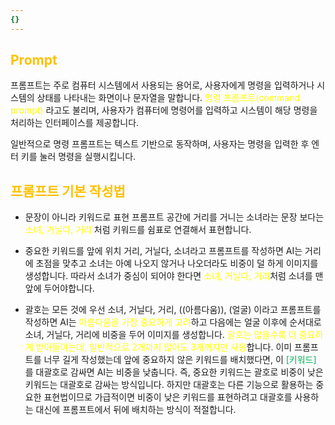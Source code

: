 ```yaml
---
{}
---
```

## <font color="#ffc000">Prompt</font>

프롬프트는 주로 컴퓨터 시스템에서 사용되는 용어로, 사용자에게 명령을 입력하거나 시스템의 상태를 나타내는 화면이나 문자열을 말합니다. <font color="#ffff00">명령 프롬프트(command prompt)</font> 라고도 불리며, 사용자가 컴퓨터에 명령어를 입력하고 시스템이 해당 명령을 처리하는 인터페이스를 제공합니다.

일반적으로 명령 프롬프트는 텍스트 기반으로 동작하며, 사용자는 명령을 입력한 후 엔터 키를 눌러 명령을 실행시킵니다.

## <font color="#ffc000">프롬프트 기본 작성법</font>

- 문장이 아니라 키워드로 표현
프롬프트 공간에 거리를 거니는 소녀라는 문장 보다는 <font color="#ffff00">소녀, 거닐다, 거리</font> 처럼 키워드를 쉼표로 연결해서 표현합니다.

- 중요한 키워드를 앞에 위치
거리, 거닐다, 소녀라고 프롬프트를 작성하면 AI는 거리에 초점을 맞추고 소녀는 아예 나오지 않거나 나오더라도 비중이 덜 하게 이미지를 생성합니다. 따라서 소녀가 중심이 되어야 한다면 <font color="#ffff00">소녀, 거닐다, 거리</font>처럼 소녀를 맨 앞에 두어야합니다.

- 괄호는 모든 것에 우선
소녀, 거닐다, 거리, ((아름다움)), (얼굴) 이라고 프롬프트를 작성하면 AI는 <font color="#ffff00">아름다움을 가장 중요하게 고려</font>하고 다음에는 얼굴 이후에 순서대로 소녀, 거닐다, 거리에 비중을 두어 이미지를 생성합니다. <font color="#ffff00">괄호는 많을수록 더 중요하게 받아들이는데, 일반적으로 2개까지 많아도 3개까지만 사용</font>합니다. 이미 프롬프트를 너무 길게 작성했는데 앞에 중요하지 않은 키워드를 배치했다면, 이 <font color="#00b050">[키워드]</font> 를 대괄호로 감싸면 AI는 비중을 낮춥니다. 즉, 중요한 키워드는 괄호로 비중이 낮은 키워드는 대괄호로 감싸는 방식입니다. 하지만 대괄호는 다른 기능으로 활용하는 중요한 표현법이므로 가급적이면 비중이 낮은 키워드를 표현하려고 대괄호를 사용하는 대신에 프롬프트에서 뒤에 배치하는 방식이 적절합니다.

